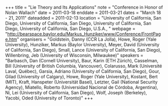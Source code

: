 +++
title = "Lie Theory and Its Applications"
note = "Conference in Honor of Nolan Wallach"
date = 2011-03-18
enddate = 2011-03-21
dates = "March 18 - 21, 2011"
dateadded = 2011-02-13
location = "University of California, San Diego, University of California, San Diego, University of California, San Diego, University of California, San Diego, U.S.A., "
webpage = "http://bearspace.baylor.edu/Markus_Hunziker/www/Conference/FrontPage.htm"
organisers = "Goldstein, Danny (CCR La Jolla), Howe, Roger (Yale University), Hunziker, Markus (Baylor University), Meyer, David (University of California, San Diego), Small, Lance (University of California, San Diego), Willenbring, Jeb (University of Wisconsin, Milwaukee)"
speakers = "Barbasch, Dan (Cornell University), Baur, Karin (ETH Zürich), Casselman, Bill (University of British Columbia, Vancouver), Colarusso, Mark (Université Laval, Québec), Garsia, Adriano (University of California, San Diego), Gour, Gilad (University of Calgary), Howe, Roger (Yale University), Kostant, Bert (MIT), Kraft, Hanspeter (Universität Basel), Letzter, Gail (National Security Agency), Miatello, Roberto (Universidad Nacional de Córdoba, Argentina), Ni, Lei (University of California, San Diego), Wolf, Joseph (Berkeley), Yacobi, Oded (University of Toronto)"
+++
